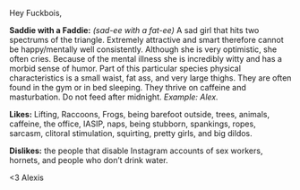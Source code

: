 Hey Fuckbois,

**Saddie with a Faddie:** *(sad-ee with a fat-ee)* A sad girl that hits two spectrums of the triangle. Extremely attractive and smart therefore cannot be happy/mentally well consistently. Although she is very optimistic, she often cries. Because of the mental illness she is incredibly witty and has a morbid sense of humor. Part of this particular species physical characteristics is a small waist, fat ass, and very large thighs. They are often found in the gym or in bed sleeping. They thrive on caffeine and masturbation. Do not feed after midnight.
*Example: Alex.*

**Likes:** Lifting, Raccoons, Frogs, being barefoot outside, trees, animals, caffeine, the office, IASIP, naps, being stubborn, spankings, ropes, sarcasm, clitoral stimulation, squirting, pretty girls, and big dildos.

**Dislikes:** the people that disable Instagram accounts of sex workers, hornets, and people who don’t drink water.

<3 Alexis
